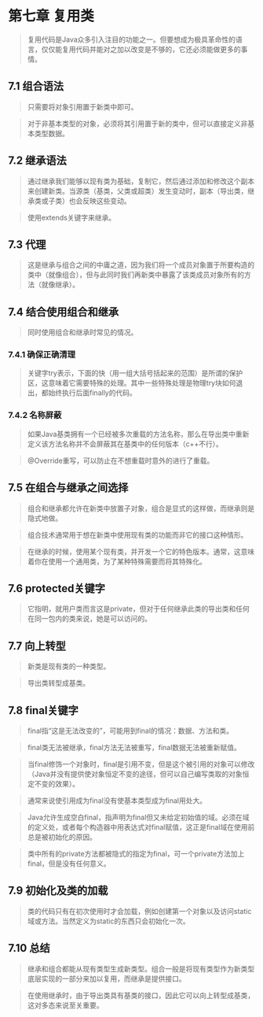 # 第七章 复用类
> 复用代码是Java众多引入注目的功能之一。但要想成为极具革命性的语言，仅仅能复用代码并能对之加以改变是不够的，它还必须能做更多的事情。

## 7.1 组合语法
> 只需要将对象引用置于新类中即可。

> 对于非基本类型的对象，必须将其引用置于新的类中，但可以直接定义非基本类型数据。

## 7.2 继承语法
> 通过继承我们能够以现有类为基础，复制它，然后通过添加和修改这个副本来创建新类。当源类（基类，父类或超类）发生变动时，副本（导出类，继承类或子类）也会反映这些变动。

> 使用extends关键字来继承。

## 7.3 代理
> 这是继承与组合之间的中庸之道，因为我们将一个成员对象置于所要构造的类中（就像组合），但与此同时我们再新类中暴露了该类成员对象所有的方法（就像继承）。

## 7.4 结合使用组合和继承
> 同时使用组合和继承时常见的情况。

### 7.4.1 确保正确清理
> 关键字try表示，下面的快（用一组大括号括起来的范围）是所谓的保护区，这意味着它需要特殊的处理。其中一些特殊处理是物理try块如何退出，都始终执行后面finally的代码。

### 7.4.2 名称屏蔽
> 如果Java基类拥有一个已经被多次重载的方法名称，那么在导出类中重新定义该方法名称并不会屏蔽其在基类中的任何版本（c++不行）。

> @Override重写，可以防止在不想重载时意外的进行了重载。

## 7.5 在组合与继承之间选择
> 组合和继承都允许在新类中放置子对象，组合是显式的这样做，而继承则是隐式地做。

> 组合技术通常用于想在新类中使用现有类的功能而非它的接口这种情形。

> 在继承的时候，使用某个现有类，并开发一个它的特色版本。通常，这意味着你在使用一个通用类，为了某种特殊需要而将其特殊化。

## 7.6 protected关键字
> 它指明，就用户类而言这是private，但对于任何继承此类的导出类和任何在同一包内的类来说，她是可以访问的。

## 7.7 向上转型
> 新类是现有类的一种类型。

> 导出类转型成基类。

## 7.8 final关键字
> final指“这是无法改变的”，可能用到final的情况：数据、方法和类。

> final类无法被继承，final方法无法被重写，final数据无法被重新赋值。

> 当final修饰一个对象时，final是引用不变，但是这个被引用的对象可以修改（Java并没有提供使对象恒定不变的途径，但可以自己编写类取的对象恒定不变的效果）。

> 通常来说使引用成为final没有使基本类型成为final用处大。

> Java允许生成空白final，指声明为final但又未给定初始值的域。必须在域的定义处，或者每个构造器中用表达式对final赋值，这正是final域在使用前总是被初始化的原因。

> 类中所有的private方法都被隐式的指定为final，可一个private方法加上final，但是没有任何意义。

## 7.9 初始化及类的加载
> 类的代码只有在初次使用时才会加载，例如创建第一个对象以及访问static域或方法。当然定义为static的东西只会初始化一次。

## 7.10 总结
> 继承和组合都能从现有类型生成新类型。组合一般是将现有类型作为新类型底层实现的一部分来加以复用，而继承是提供接口。

> 在使用继承时，由于导出类具有基类的接口，因此它可以向上转型成基类，这对多态来说至关重要。